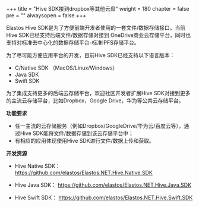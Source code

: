 +++
title = "Hive SDK接到dropbox等其他云盘"
weight = 180
chapter = false
pre = ""
alwaysopen = false
+++

Elastos Hive SDK是为了方便前端开发者使用的一套文件/数据存储接口。当前Hive SDK已经支持后端文件/数据存储对接到 OneDrive商业云存储平台，同时也支持对标准去中心化的数据存储平台-标准IPFS存储平台。

为了尽可能方便应用平台的开发，目前Hive SDK已经支持以下语言版本：

- C/Native SDK （MacOS/Linux/Windows）
- Java SDK
- Swift SDK

为了集成支持更多的后端云存储平台，欢迎社区开发者扩展Hive SDK对接到更多的主流云存储平台，比如Dropbox，Google Drive，华为等公共云存储平台。

**功能要求**

- 任一主流的云存储服务（例如Dropbox/GoogleDrive/华为云/百度云等），通过Hive SDK能将文件/数据存储到该云存储平台中；
- 有相应的应用体现使用Hive SDK进行文件/数据上传和获取。

**开发资源**

- Hive Native SDK： https://github.com/elastos/Elastos.NET.Hive.Native.SDK
- Hive Java SDK： https://github.com/elastos/Elastos.NET.Hive.Java.SDK

- Hive Swift SDK： https://github.com/elastos/Elastos.NET.Hive.Swift.SDK

